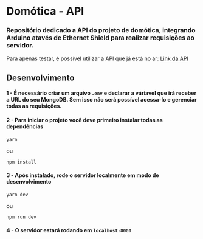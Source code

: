 # Domótica - API

### Repositório dedicado a API do projeto de domótica, integrando Arduino atavés de Ethernet Shield para realizar requisições ao servidor.

Para apenas testar, é possível utilizar a API que já está no ar: [Link da API](https://api-domotics.herokuapp.com/)

## Desenvolvimento

#### 1 - É necessário criar um arquivo `.env` e declarar a váriavel que irá receber a URL do seu MongoDB. Sem isso não será possível acessa-lo e gerenciar todas as requisições.

#### 2 - Para iniciar o projeto você deve primeiro instalar todas as dependências

```
yarn
```

ou

```
npm install
```

#### 3 - Após instalado, rode o servidor localmente em modo de desenvolvimento

```
yarn dev
```

ou

```
npm run dev
```

#### 4 - O servidor estará rodando em `localhost:8080`
